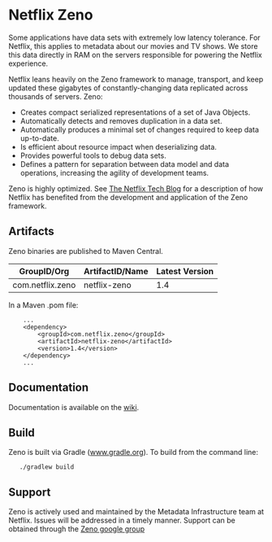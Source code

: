 Netflix Zeno
============
Some applications have data sets with extremely low latency tolerance.  For Netflix, this applies to metadata about our movies and TV shows.  We store this data directly in RAM on the servers responsible for powering the Netflix experience.

Netflix leans heavily on the Zeno framework to manage, transport, and keep updated these gigabytes of constantly-changing data replicated across thousands of servers.  Zeno: 

* Creates compact serialized representations of a set of Java Objects.
* Automatically detects and removes duplication in a data set.
* Automatically produces a minimal set of changes required to keep data up-to-date.
* Is efficient about resource impact when deserializing data.
* Provides powerful tools to debug data sets.
* Defines a pattern for separation between data model and data operations, increasing the agility of development teams.

Zeno is highly optimized.  See [The Netflix Tech Blog](http://techblog.netflix.com/2013/12/announcing-zeno-netflixs-in-memory-data.html) for a description of how Netflix has benefited from the development and application of the Zeno framework.

Artifacts
---------
Zeno binaries are published to Maven Central.

|GroupID/Org|ArtifactID/Name|Latest Version|
|-----------|---------------|--------------|
|com.netflix.zeno|netflix-zeno|1.4|

In a Maven .pom file:

        ...
        <dependency>
        	<groupId>com.netflix.zeno</groupId>
        	<artifactId>netflix-zeno</artifactId>
        	<version>1.4</version>
        </dependency>
        ...

Documentation
-------------
Documentation is available on the [wiki](https://github.com/Netflix/zeno/wiki).

Build
-----
Zeno is built via Gradle (www.gradle.org).  To build from the command line:

       ./gradlew build


Support
-------
Zeno is actively used and maintained by the Metadata Infrastructure team at Netflix.  Issues will be addressed in a timely manner.  Support can be obtained through the [Zeno google group](https://groups.google.com/group/netflix-zeno)

